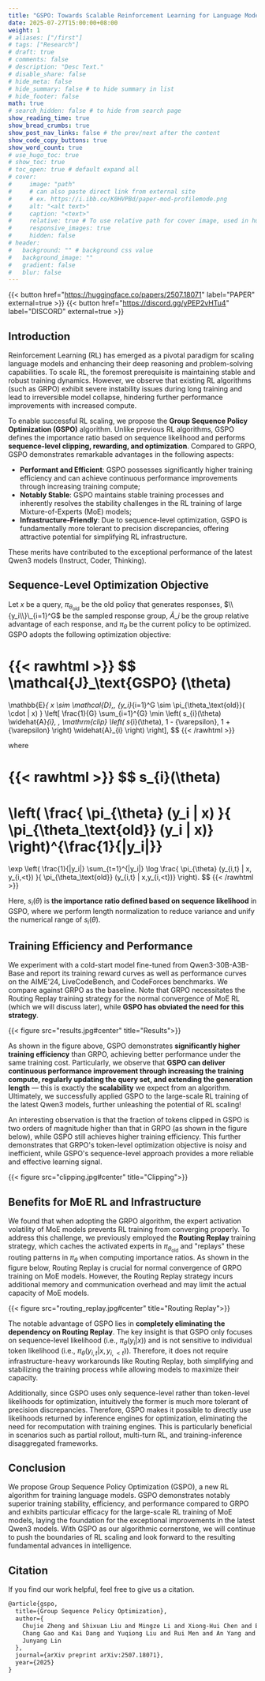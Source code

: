```yaml
---
title: "GSPO: Towards Scalable Reinforcement Learning for Language Models"
date: 2025-07-27T15:00:00+08:00
weight: 1
# aliases: ["/first"]
# tags: ["Research"]
# draft: true
# comments: false
# description: "Desc Text."
# disable_share: false
# hide_meta: false
# hide_summary: false # to hide summary in list
# hide_footer: false
math: true
# search_hidden: false # to hide from search page
show_reading_time: true
show_bread_crumbs: true
show_post_nav_links: false # the prev/next after the content
show_code_copy_buttons: true
show_word_count: true
# use_hugo_toc: true
# show_toc: true
# toc_open: true # default expand all
# cover:
#     image: "path"
#     # can also paste direct link from external site
#     # ex. https://i.ibb.co/K0HVPBd/paper-mod-profilemode.png
#     alt: "<alt text>"
#     caption: "<text>"
#     relative: true # To use relative path for cover image, used in hugo Page-bundles
#     responsive_images: true
#     hidden: false
# header:
#   background: "" # background css value
#   background_image: ""
#   gradient: false
#   blur: false
---
```



{{< button href="https://huggingface.co/papers/2507.18071" label="PAPER" external=true >}}
{{< button href="https://discord.gg/yPEP2vHTu4" label="DISCORD" external=true >}}


## Introduction

Reinforcement Learning (RL) has emerged as a pivotal paradigm for scaling language models and enhancing their deep reasoning and problem-solving capabilities. To scale RL, the foremost prerequisite is maintaining stable and robust training dynamics. However, we observe that existing RL algorithms (such as GRPO) exhibit severe instability issues during long  training and lead to irreversible model collapse, hindering further performance improvements with increased compute.

To enable successful RL scaling, we propose the **Group Sequence Policy Optimization (GSPO)** algorithm. Unlike previous RL algorithms, GSPO defines the importance ratio based on sequence likelihood and performs **sequence-level clipping, rewarding, and optimization**. Compared to GRPO, GSPO demonstrates remarkable advantages in the following aspects:

- **Performant and Efficient**: GSPO possesses significantly higher training efficiency and can achieve continuous performance improvements through increasing training compute;
- **Notably Stable**: GSPO maintains stable training processes and inherently resolves the stability challenges in the RL training of large Mixture-of-Experts (MoE) models;
- **Infrastructure-Friendly**: Due to sequence-level optimization, GSPO is fundamentally more tolerant to precision discrepancies, offering attractive potential for simplifying RL infrastructure.

These merits have contributed to the exceptional performance of the latest Qwen3 models (Instruct, Coder, Thinking).

## Sequence-Level Optimization Objective

Let $x$ be a query, $\pi_{\theta_\mathrm{old}}$ be the old policy that generates responses, $\\{y_i\\}\_{i=1}^G$ be the sampled response group, $\widehat{A}\_{i}$ be the group relative advantage of each response, and $\pi_\theta$ be the current policy to be optimized. GSPO adopts the following optimization objective:

{{< rawhtml >}}
$$
\mathcal{J}_\text{GSPO} (\theta) 
=
\mathbb{E}_{ x \sim \mathcal{D},\, \{y_i\}_{i=1}^G \sim \pi_{\theta_\text{old}}( \cdot | x) }
\left[ 
\frac{1}{G} \sum_{i=1}^{G}
\min \left( s_{i}(\theta)  \widehat{A}_{i},  \, \mathrm{clip} \left( s_{i}(\theta), 1 - {\varepsilon}, 1 + {\varepsilon} \right) \widehat{A}_{i} \right) 
\right],
$$
{{< /rawhtml >}}

where

{{< rawhtml >}}
$$
s_{i}(\theta) 
=
\left( \frac{ \pi_{\theta} (y_i | x) }{ \pi_{\theta_\text{old}} (y_i | x)} \right)^{\frac{1}{|y_i|}}
=
\exp \left( \frac{1}{|y_i|} \sum_{t=1}^{|y_i|} \log \frac{ \pi_{\theta} (y_{i,t} | x, y_{i,&lt;t}) }{ \pi_{\theta_\text{old}} (y_{i,t} | x,y_{i,&lt;t})} \right).
$$
{{< /rawhtml >}}


Here, $s_i(\theta)$ is **the importance ratio defined based on sequence likelihood** in GSPO, where we perform length normalization to reduce variance and unify the numerical range of $s_i(\theta)$.

## Training Efficiency and Performance

We experiment with a cold-start model fine-tuned from Qwen3-30B-A3B-Base and report its training reward curves as well as performance curves on the AIME'24, LiveCodeBench, and CodeForces benchmarks. We compare against GRPO as the baseline. Note that GRPO necessitates the Routing Replay training strategy for the normal convergence of MoE RL (which we will discuss later), while **GSPO has obviated the need for this strategy**.

{{< figure src="results.jpg#center" title="Results">}}

As shown in the figure above, GSPO demonstrates **significantly higher training efficiency** than GRPO, achieving better performance under the same training cost. Particularly, we observe that **GSPO can deliver continuous performance improvement through increasing the training compute, regularly updating the query set, and extending the generation length** — this is exactly the **scalability** we expect from an algorithm. Ultimately, we successfully applied GSPO to the large-scale RL training of the latest Qwen3 models, further unleashing the potential of RL scaling!

An interesting observation is that the fraction of tokens clipped in GSPO is two orders of magnitude higher than that in GRPO (as shown in the figure below), while GSPO still achieves higher training efficiency. This further demonstrates that GRPO's token-level optimization objective is noisy and inefficient, while GSPO's sequence-level approach provides a more reliable and effective learning signal.

{{< figure src="clipping.jpg#center" title="Clipping">}}


## Benefits for MoE RL and Infrastructure

We found that when adopting the GRPO algorithm, the expert activation volatility of MoE models prevents RL training from converging properly. To address this challenge, we previously employed the **Routing Replay** training strategy, which caches the activated experts in $\pi_{\theta_\text{old}}$ and "replays" these routing patterns in $\pi_\theta$ when computing importance ratios. As shown in the figure below, Routing Replay is crucial for normal convergence of GRPO training on MoE models. However, the Routing Replay strategy incurs additional memory and communication overhead and may limit the actual capacity of MoE models.

{{< figure src="routing_replay.jpg#center" title="Routing Replay">}}

The notable advantage of GSPO lies in **completely eliminating the dependency on Routing Replay**. The key insight is that GSPO only focuses on sequence-level likelihood (i.e., $\pi_\theta(y_i|x)$) and is not sensitive to individual token likelihood (i.e., $\pi_\theta(y_{i,t}|x,y_{i,<t})$). Therefore, it does not require infrastructure-heavy workarounds like Routing Replay, both simplifying and stabilizing the training process while allowing models to maximize their capacity.

Additionally, since GSPO uses only sequence-level rather than token-level likelihoods for optimization, intuitively the former is much more tolerant of precision discrepancies. Therefore, GSPO makes it possible to directly use likelihoods returned by inference engines for optimization, eliminating the need for recomputation with training engines. This is particularly beneficial in scenarios such as partial rollout, multi-turn RL, and training-inference disaggregated frameworks.

## Conclusion

We propose Group Sequence Policy Optimization (GSPO), a new RL algorithm for training language models. GSPO demonstrates notably superior training stability, efficiency, and performance compared to GRPO and exhibits particular efficacy for the large-scale RL training of MoE models, laying the foundation for the exceptional improvements in the latest Qwen3 models. With GSPO as our algorithmic cornerstone, we will continue to push the boundaries of RL scaling and look forward to the resulting fundamental advances in intelligence.

## Citation

If you find our work helpful, feel free to give us a citation.

```tex
@article{gspo,
  title={Group Sequence Policy Optimization}, 
  author={
    Chujie Zheng and Shixuan Liu and Mingze Li and Xiong-Hui Chen and Bowen Yu and 
    Chang Gao and Kai Dang and Yuqiong Liu and Rui Men and An Yang and Jingren Zhou and 
    Junyang Lin 
  },
  journal={arXiv preprint arXiv:2507.18071},
  year={2025}
}
```
